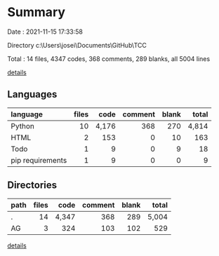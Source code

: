 # Summary

Date : 2021-11-15 17:33:58

Directory c:\Users\josei\Documents\GitHub\TCC

Total : 14 files,  4347 codes, 368 comments, 289 blanks, all 5004 lines

[details](details.md)

## Languages
| language | files | code | comment | blank | total |
| :--- | ---: | ---: | ---: | ---: | ---: |
| Python | 10 | 4,176 | 368 | 270 | 4,814 |
| HTML | 2 | 153 | 0 | 10 | 163 |
| Todo | 1 | 9 | 0 | 9 | 18 |
| pip requirements | 1 | 9 | 0 | 0 | 9 |

## Directories
| path | files | code | comment | blank | total |
| :--- | ---: | ---: | ---: | ---: | ---: |
| . | 14 | 4,347 | 368 | 289 | 5,004 |
| AG | 3 | 324 | 103 | 102 | 529 |

[details](details.md)